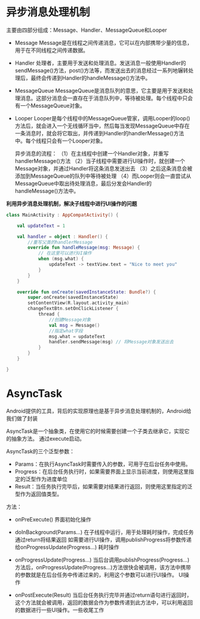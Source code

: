 # 异步消息处理机制
主要由四部分组成：Message、Handler、MessageQueue和Looper

- Message
  Message是在线程之间传递消息，它可以在内部携带少量的信息，用于在不同线程之间传递数据。

- Handler
  处理者，主要用于发送和处理消息。发送消息一般使用Handler的sendMessage()方法，post()方法等，而发送出去的消息经过一系列地辗转处理后，最终会传递到Handler的handleMessage()方法中。

- MessageQueue
  MessageQueue是消息队列的意思，它主要是用于发送和处理消息。这部分消息会一直存在于消息队列中，等待被处理。每个线程中只会有一个MessageQueue对象。

- Looper
  Looper是每个线程中的MessageQueue管家，调用Looper的loop()方法后，就会进入一个无线循环当中，然后每当发现MessageQueue中存在一条消息时，就会将它取出，并传递到Handler的handlerMessage()方法中。每个线程只会有一个Looper对象。

  
  异步消息的流程：
  （1）在主线程中创建一个Handler对象，并重写handlerMessage()方法
  （2）当子线程中需要进行UI操作时，就创建一个Message对象，并通过Handler将这条消息发送出去
  （3）之后这条消息会被添加到MessageQueue的队列中等待被处理
  （4）而Looper则会一直尝试从MessageQueue中取出待处理消息，最后分发会Handler的handleMessage()方法中。


**利用异步消息处理机制，解决子线程中进行UI操作的问题**


```kotlin
class MainActivity : AppCompatActivity() {

    val updateText = 1

    val handler = object : Handler() {
        //重写父类的handlerMessage
        override fun handleMessage(msg: Message) {
            // 在这里可以进行UI操作
            when (msg.what) {
                updateText -> textView.text = "Nice to meet you"
            }
        }
    }

    override fun onCreate(savedInstanceState: Bundle?) {
        super.onCreate(savedInstanceState)
        setContentView(R.layout.activity_main)
        changeTextBtn.setOnClickListener {
            thread {
                //创建Message对象
                val msg = Message()
                //指定what字段
                msg.what = updateText
                handler.sendMessage(msg) // 将Message对象发送出去
            }
        }
    }

}
```


# AsyncTask
Android提供的工具，背后的实现原理也是基于异步消息处理机制的，Android给我们做了封装

AsyncTask是一个抽象类，在使用它的时候需要创建一个子类去继承它，实现它的抽象方法。
通过execute启动。

AsyncTask的三个泛型参数：
- Params：在执行AsyncTask时需要传入的参数，可用于在后台任务中使用。
- Progress：在后台任务执行时，如果需要界面上显示当前进度，则使用这里指定的泛型作为进度单位
- Result：当任务执行完毕后，如果需要对结果进行返回，则使用这里指定的泛型作为返回值类型。
  

方法：
- onPreExecute()
  界面初始化操作

- doInBackground(Params...)
  在子线程中运行，用于处理耗时操作，完成任务通过return将结果返回
  如需要进行UI操作，调用publishProgress将参数传递给onProgressUpdate(Progress...)
  耗时操作
- onProgressUpdate(Progress...)
  当后台调用publishProgress(Progress...)方法后，onProgressUpdate(Progress...)方法很快会被调用，该方法中携带的参数就是在后台任务中传递过来的，利用这个参数可以进行UI操作。
  UI操作
- onPostExecute(Result)
  当后台任务执行完毕并通过return语句进行返回时，这个方法就会被调用，返回的数据会作为参数传递到此方法中，可以利用返回的数据进行一些UI操作。一些收尾工作